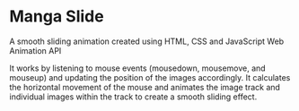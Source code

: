 # Manga Slide
A smooth sliding animation created using HTML, CSS and JavaScript Web Animation API 

It works by listening to mouse events (mousedown, mousemove, and mouseup) and updating the position of the images accordingly. It calculates the horizontal movement of the mouse and animates the image track and individual images within the track to create a smooth sliding effect.




